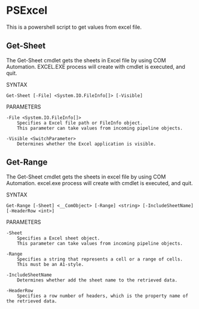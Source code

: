 PSExcel
=======
This is a powershell script to get values from excel file.


Get-Sheet
---------
The Get-Sheet cmdlet gets the sheets in Excel file by using COM Automation.
EXCEL.EXE process will create with cmdlet is executed, and quit.  


SYNTAX

	Get-Sheet [-File] <System.IO.FileInfo[]> [-Visible]


PARAMETERS

	-File <System.IO.FileInfo[]>
		Specifies a Excel file path or FileInfo object.
		This parameter can take values from incoming pipeline objects.

	-Visible <SwitchParameter>
		Determines whether the Excel application is visible.


Get-Range
---------
The Get-Sheet cmdlet gets the sheets in excel file by using COM Automation.
excel.exe process will create with cmdlet is executed, and quit.


SYNTAX

	Get-Range [-Sheet] <__ComObject> [-Range] <string> [-IncludeSheetName] [-HeaderRow <int>]


PARAMETERS

	-Sheet
		Specifies a Excel sheet object.
		This parameter can take values from incoming pipeline objects.

	-Range
		Specifies a string that represents a cell or a range of cells.
		This must be an A1-style.

	-IncludeSheetName
		Determines whether add the sheet name to the retrieved data.

	-HeaderRow
		Specifies a row number of headers, which is the property name of the retrieved data.
